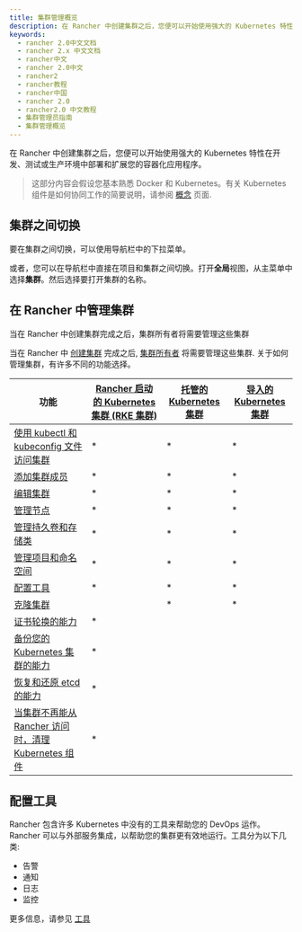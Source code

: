 ```yaml
---
title: 集群管理概览
description: 在 Rancher 中创建集群之后，您便可以开始使用强大的 Kubernetes 特性在开发、测试或生产环境中部署和扩展您的容器化应用程序。这部分内容会假设您基本熟悉 Docker 和 Kubernetes。有关 Kubernetes 组件是如何协同工作的简要说明，请参阅概念页面。
keywords:
  - rancher 2.0中文文档
  - rancher 2.x 中文文档
  - rancher中文
  - rancher 2.0中文
  - rancher2
  - rancher教程
  - rancher中国
  - rancher 2.0
  - rancher2.0 中文教程
  - 集群管理员指南
  - 集群管理概览
---
```


在 Rancher 中创建集群之后，您便可以开始使用强大的 Kubernetes 特性在开发、测试或生产环境中部署和扩展您的容器化应用程序。

> 这部分内容会假设您基本熟悉 Docker 和 Kubernetes。有关 Kubernetes 组件是如何协同工作的简要说明，请参阅 [概念](/docs/overview/concepts/_index) 页面.

## 集群之间切换

要在集群之间切换，可以使用导航栏中的下拉菜单。

或者，您可以在导航栏中直接在项目和集群之间切换。打开**全局**视图，从主菜单中选择**集群**。然后选择要打开集群的名称。

## 在 Rancher 中管理集群

当在 Rancher 中创建集群完成之后，集群所有者将需要管理这些集群

当在 Rancher 中 [创建集群](/docs/cluster-provisioning/_index) 完成之后, [集群所有者](/docs/admin-settings/rbac/cluster-project-roles/_index) 将需要管理这些集群. 关于如何管理集群，有许多不同的功能选择。

| 功能                                                                                                     | [Rancher 启动的 Kubernetes 集群 (RKE 集群)](/docs/cluster-provisioning/rke-clusters/_index) | [托管的 Kubernetes 集群](/docs/cluster-provisioning/hosted-kubernetes-clusters/_index) | [导入的 Kubernetes 集群](/docs/cluster-provisioning/imported-clusters/_index) |
| -------------------------------------------------------------------------------------------------------- | ------------------------------------------------------------------------------------------- | -------------------------------------------------------------------------------------- | ----------------------------------------------------------------------------- |
| [使用 kubectl 和 kubeconfig 文件访问集群](/docs/cluster-admin/cluster-access/kubectl/_index)             | \*                                                                                          | \*                                                                                     | \*                                                                            |
| [添加集群成员](/docs/cluster-admin/cluster-access/cluster-members/_index)                                | \*                                                                                          | \*                                                                                     | \*                                                                            |
| [编辑集群](/docs/cluster-admin/editing-clusters/_index)                                                  | \*                                                                                          | \*                                                                                     | \*                                                                            |
| [管理节点](/docs/cluster-admin/nodes/_index)                                                             | \*                                                                                          | \*                                                                                     | \*                                                                            |
| [管理持久卷和存储类](/docs/cluster-admin/volumes-and-storage/_index)                                     | \*                                                                                          | \*                                                                                     | \*                                                                            |
| [管理项目和命名空间](/docs/cluster-admin/projects-and-namespaces/_index)                                 | \*                                                                                          | \*                                                                                     | \*                                                                            |
| [配置工具](#配置工具)                                                                                    | \*                                                                                          | \*                                                                                     | \*                                                                            |
| [克隆集群](/docs/cluster-admin/cloning-clusters/_index)                                                  |                                                                                             | \*                                                                                     | \*                                                                            |
| [证书轮换的能力](/docs/cluster-admin/certificate-rotation/_index)                                        | \*                                                                                          |                                                                                        |                                                                               |
| [备份您的 Kubernetes 集群的能力](/docs/cluster-admin/backing-up-etcd/_index)                             | \*                                                                                          |                                                                                        |                                                                               |
| [恢复和还原 etcd 的能力](/docs/cluster-admin/restoring-etcd/_index)                                      | \*                                                                                          |                                                                                        |                                                                               |
| [当集群不再能从 Rancher 访问时，清理 Kubernetes 组件](/docs/cluster-admin/cleaning-cluster-nodes/_index) | \*                                                                                          |                                                                                        |                                                                               |

## 配置工具

Rancher 包含许多 Kubernetes 中没有的工具来帮助您的 DevOps 运作。Rancher 可以与外部服务集成，以帮助您的集群更有效地运行。工具分为以下几类:

- 告警
- 通知
- 日志
- 监控

更多信息，请参见 [工具](/docs/cluster-admin/tools/_index)
